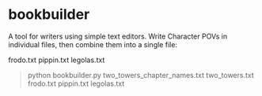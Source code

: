 # bookbuilder

A tool for writers using simple text editors. Write Character POVs in individual files, then combine them into a single file:

frodo.txt
pippin.txt
legolas.txt

> python bookbuilder.py two_towers_chapter_names.txt two_towers.txt frodo.txt pippin.txt legolas.txt

 